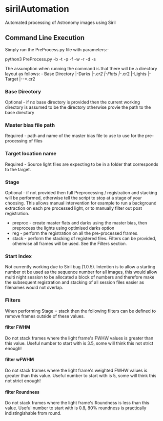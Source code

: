 # sirilAutomation
Automated processing of Astronomy images using Siril

## Command Line Execution
Simply run the PreProcess.py file with parameters:-

python3 PreProcess.py -b <Master bias file path> -t <Target location name> -p <stage> -f <filter FWHM> -w <filter wFWHM> -r <filter Roundness> -d <base directory> -s <Start Index>

The assumption when running the command is that there will be a directory layout as follows: -
Base Directory
|-Darks
  |-*.cr2
|-Flats
  |-*.cr2
|-Lights
  |-Target
    |--*.cr2
    
### Base Directory
Optional - if no base directory is provided then the current working directory is assumed to be the directory otherwise provie the path to the base directory

### Master bias file path
Required - path and name of the master bias file to use to use for the pre-processing of files

### Target location name
Required - Source light files are expecting to be in a folder that corresponds to the target.  

### Stage
Optional - if not provided then full Preprocessing / registration and stacking will be performed,  otherwise tell the script to stop at a stage of your choosing.  This allows manual intervention for example to run a background extraction on each pre processed light, or to manually filter out post registration.
* preproc - create master flats and darks using the master bias, then preprocess the lights using optimised darks option
* reg - perform the registration on all the pre-processed frames.  
* stack - perform the stacking of registered files.  Filters can be provided, otherwise all frames will be used.  See the Filters section.

### Start Index
Not currently working due to Siril bug (1.0.5).  Intention is to allow a starting number ot be used as the sequence number for all images, this would allow multi night session to be allocated a block of numbers and therefore make the subsequent registration and stacking of all session files easier as filenames would not overlap.

### Filters 
When performing Stage = stack then the following filters can be defined to remove frames outside of these values.

#### filter FWHM
Do not stack frames where the light frame's FWHW values is greater than this value.  Useful number to start with is 3.5, some will think this not strict enough!

#### filter wFWHM
Do not stack frames where the light frame's weighted FWHW values is greater than this value.  Useful number to start with is 5, some will think this not strict enough!

#### filter Roundness
Do not stack frames where the light frame's Roundness is less than this value.  Useful number to start with is 0.8, 80% roundness is practically indistingishable from round.
